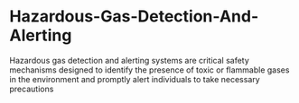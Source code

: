 # Hazardous-Gas-Detection-And-Alerting
Hazardous gas detection and alerting systems are critical safety mechanisms designed to identify the presence of toxic or flammable gases in the environment and promptly alert individuals to take necessary precautions
